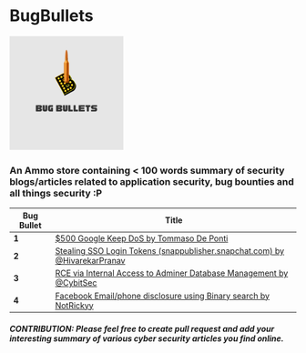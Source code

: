 # BugBullets
<img src="https://raw.githubusercontent.com/humblelad/BugBullets/main/bugbullet.png" width="200" height="200">

### An Ammo store containing &lt; 100 words summary of security blogs/articles related to application security, bug bounties and all things security :P  

Bug Bullet | Title
--- | ---
**1** |  [$500 Google Keep DoS by Tommaso De Ponti](/bullets/1.md)
**2** |  [Stealing SSO Login Tokens (snappublisher.snapchat.com) by @HivarekarPranav](/bullets/2.md)
**3** |  [RCE via Internal Access to Adminer Database Management by @CybitSec](/bullets/3.md)
**4** |  [Facebook Email/phone disclosure using Binary search by NotRickyy](bullets/4.md)



#### _CONTRIBUTION: Please feel free to create pull request and add your interesting summary of various cyber security articles you find online._
